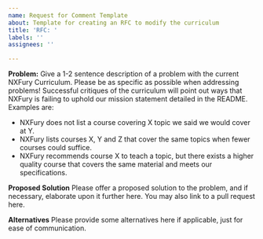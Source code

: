 ```yaml
---
name: Request for Comment Template
about: Template for creating an RFC to modify the curriculum
title: 'RFC: '
labels: ''
assignees: ''

---
```


**Problem:**
Give a 1-2 sentence description of a problem with the current NXFury Curriculum. Please be as specific as possible when addressing problems! Successful critiques of the curriculum will point out ways that NXFury is failing to uphold our mission statement detailed in the README. Examples are:

* NXFury does not list a course covering X topic we said we would cover at Y.
* NXFury lists courses X, Y and Z that cover the same topics when fewer courses could suffice.
* NXFury recommends course X to teach a topic, but there exists a higher quality course that covers the same material and meets our specifications.

**Proposed Solution**
Please offer a proposed solution to the problem, and if necessary, elaborate upon it further here.
You may also link to a pull request here.

**Alternatives**
Please provide some alternatives here if applicable, just for ease of communication.
